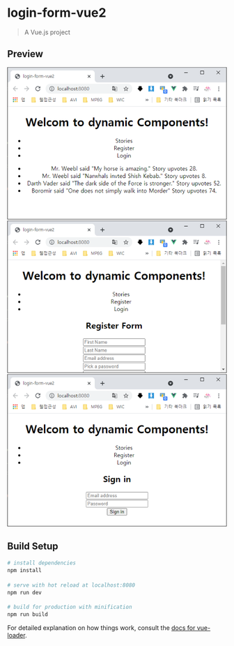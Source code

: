 # login-form-vue2

> A Vue.js project
## Preview
<img src="https://github.com/cepiloth/login-form-vue/blob/main/example/ex1.png"></img>
<img src="https://github.com/cepiloth/login-form-vue/blob/main/example/ex2.png"></img>
<img src="https://github.com/cepiloth/login-form-vue/blob/main/example/ex3.png"></img>

## Build Setup

``` bash
# install dependencies
npm install

# serve with hot reload at localhost:8080
npm run dev

# build for production with minification
npm run build
```

For detailed explanation on how things work, consult the [docs for vue-loader](http://vuejs.github.io/vue-loader).
